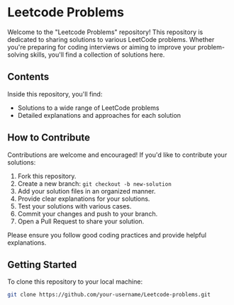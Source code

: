 # Leetcode Problems

Welcome to the "Leetcode Problems" repository! This repository is dedicated to sharing solutions to various LeetCode problems. Whether you're preparing for coding interviews or aiming to improve your problem-solving skills, you'll find a collection of solutions here.

## Contents

Inside this repository, you'll find:

- Solutions to a wide range of LeetCode problems
- Detailed explanations and approaches for each solution

## How to Contribute

Contributions are welcome and encouraged! If you'd like to contribute your solutions:

1. Fork this repository.
2. Create a new branch: `git checkout -b new-solution`
3. Add your solution files in an organized manner.
4. Provide clear explanations for your solutions.
5. Test your solutions with various cases.
6. Commit your changes and push to your branch.
7. Open a Pull Request to share your solution.

Please ensure you follow good coding practices and provide helpful explanations.

## Getting Started

To clone this repository to your local machine:

```sh
git clone https://github.com/your-username/Leetcode-problems.git
```
